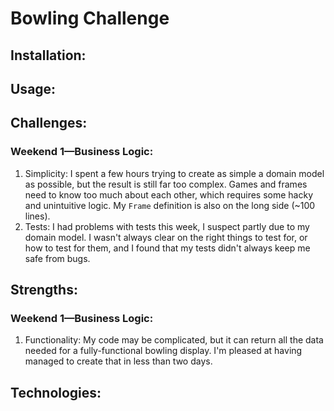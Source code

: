 
Bowling Challenge
=================

## Installation:
## Usage:

## Challenges:

### Weekend 1—Business Logic:
1. Simplicity: I spent a few hours trying to create as simple a domain model as possible, but the result is still far too complex. Games and frames need to know too much about each other, which requires some hacky and unintuitive logic. My `Frame` definition is also on the long side (~100 lines).
2. Tests: I had problems with tests this week, I suspect partly due to my domain model. I wasn't always clear on the right things to test for, or how to test for them, and I found that my tests didn't always keep me safe from bugs.

## Strengths:

### Weekend 1—Business Logic:

1. Functionality: My code may be complicated, but it can return all the data needed for a fully-functional bowling display. I'm pleased at having managed to create that in less than two days.

## Technologies: